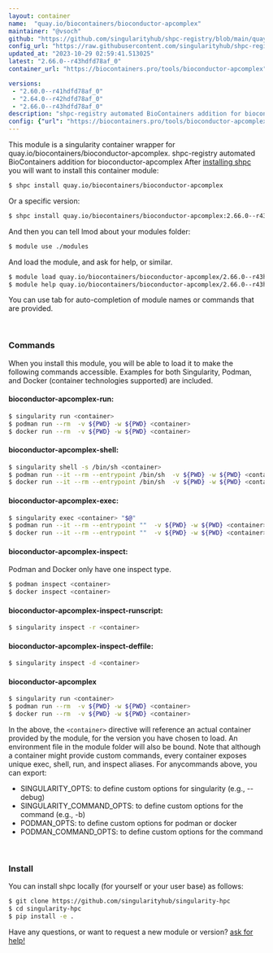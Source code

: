 ```yaml
---
layout: container
name:  "quay.io/biocontainers/bioconductor-apcomplex"
maintainer: "@vsoch"
github: "https://github.com/singularityhub/shpc-registry/blob/main/quay.io/biocontainers/bioconductor-apcomplex/container.yaml"
config_url: "https://raw.githubusercontent.com/singularityhub/shpc-registry/main/quay.io/biocontainers/bioconductor-apcomplex/container.yaml"
updated_at: "2023-10-29 02:59:41.513025"
latest: "2.66.0--r43hdfd78af_0"
container_url: "https://biocontainers.pro/tools/bioconductor-apcomplex"

versions:
 - "2.60.0--r41hdfd78af_0"
 - "2.64.0--r42hdfd78af_0"
 - "2.66.0--r43hdfd78af_0"
description: "shpc-registry automated BioContainers addition for bioconductor-apcomplex"
config: {"url": "https://biocontainers.pro/tools/bioconductor-apcomplex", "maintainer": "@vsoch", "description": "shpc-registry automated BioContainers addition for bioconductor-apcomplex", "latest": {"2.66.0--r43hdfd78af_0": "sha256:a06afd6004fb572f46c7112674bca9627ef5db35a8a663fbe0d1973e8f5794c7"}, "tags": {"2.60.0--r41hdfd78af_0": "sha256:901e78551a7eefc599920daa63fba64f9c10376e71cbeee57043da8ca635ca66", "2.64.0--r42hdfd78af_0": "sha256:6dfaa8e8b62df3fb9a19f2a333c748ec3fbf8185672537b3c721573445ff3de2", "2.66.0--r43hdfd78af_0": "sha256:a06afd6004fb572f46c7112674bca9627ef5db35a8a663fbe0d1973e8f5794c7"}, "docker": "quay.io/biocontainers/bioconductor-apcomplex"}
---
```


This module is a singularity container wrapper for quay.io/biocontainers/bioconductor-apcomplex.
shpc-registry automated BioContainers addition for bioconductor-apcomplex
After [installing shpc](#install) you will want to install this container module:


```bash
$ shpc install quay.io/biocontainers/bioconductor-apcomplex
```

Or a specific version:

```bash
$ shpc install quay.io/biocontainers/bioconductor-apcomplex:2.66.0--r43hdfd78af_0
```

And then you can tell lmod about your modules folder:

```bash
$ module use ./modules
```

And load the module, and ask for help, or similar.

```bash
$ module load quay.io/biocontainers/bioconductor-apcomplex/2.66.0--r43hdfd78af_0
$ module help quay.io/biocontainers/bioconductor-apcomplex/2.66.0--r43hdfd78af_0
```

You can use tab for auto-completion of module names or commands that are provided.

<br>

### Commands

When you install this module, you will be able to load it to make the following commands accessible.
Examples for both Singularity, Podman, and Docker (container technologies supported) are included.

#### bioconductor-apcomplex-run:

```bash
$ singularity run <container>
$ podman run --rm  -v ${PWD} -w ${PWD} <container>
$ docker run --rm  -v ${PWD} -w ${PWD} <container>
```

#### bioconductor-apcomplex-shell:

```bash
$ singularity shell -s /bin/sh <container>
$ podman run --it --rm --entrypoint /bin/sh  -v ${PWD} -w ${PWD} <container>
$ docker run --it --rm --entrypoint /bin/sh  -v ${PWD} -w ${PWD} <container>
```

#### bioconductor-apcomplex-exec:

```bash
$ singularity exec <container> "$@"
$ podman run --it --rm --entrypoint ""  -v ${PWD} -w ${PWD} <container> "$@"
$ docker run --it --rm --entrypoint ""  -v ${PWD} -w ${PWD} <container> "$@"
```

#### bioconductor-apcomplex-inspect:

Podman and Docker only have one inspect type.

```bash
$ podman inspect <container>
$ docker inspect <container>
```

#### bioconductor-apcomplex-inspect-runscript:

```bash
$ singularity inspect -r <container>
```

#### bioconductor-apcomplex-inspect-deffile:

```bash
$ singularity inspect -d <container>
```



#### bioconductor-apcomplex

```bash
$ singularity run <container>
$ podman run --rm  -v ${PWD} -w ${PWD} <container>
$ docker run --rm  -v ${PWD} -w ${PWD} <container>
```


In the above, the `<container>` directive will reference an actual container provided
by the module, for the version you have chosen to load. An environment file in the
module folder will also be bound. Note that although a container
might provide custom commands, every container exposes unique exec, shell, run, and
inspect aliases. For anycommands above, you can export:

 - SINGULARITY_OPTS: to define custom options for singularity (e.g., --debug)
 - SINGULARITY_COMMAND_OPTS: to define custom options for the command (e.g., -b)
 - PODMAN_OPTS: to define custom options for podman or docker
 - PODMAN_COMMAND_OPTS: to define custom options for the command

<br>

### Install

You can install shpc locally (for yourself or your user base) as follows:

```bash
$ git clone https://github.com/singularityhub/singularity-hpc
$ cd singularity-hpc
$ pip install -e .
```

Have any questions, or want to request a new module or version? [ask for help!](https://github.com/singularityhub/singularity-hpc/issues)